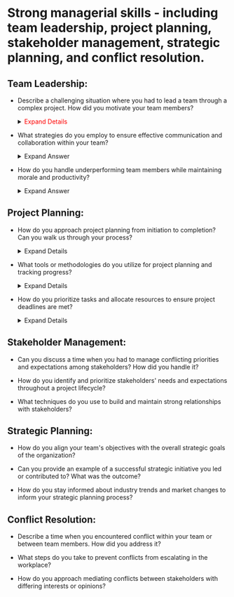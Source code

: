 # Strong managerial skills - including team leadership, project planning, stakeholder management, strategic planning, and conflict resolution.

## Team Leadership:

 - Describe a challenging situation where you had to lead a team through a complex project. How did you motivate your team members?

    <details>
      <summary> <span style="color:red;"> Expand Details </span> </summary>
  
   <span style="color:red;"> Answering a question about leading a team through a complex project and motivating team members,
   it's essential to provide a structured response that highlights your leadership skills, problem-solving abilities,
   andinterpersonal effectiveness. Here's a suggested approach: </span>
  
   **1. Set the Stage:**
     * Briefly describe the context of the project, including its complexity, objectives, and any challenges or obstacles your team faced. This gives the interviewer a clear understanding of the situation.
      
   **2. Outline Your Leadership Approach:**
     * Explain how you approached leading the team. Did you establish clear goals and expectations? Did you delegate tasks effectively? Highlight any leadership strategies you employed.
  
   **3. Address Challenges:**
     * Discuss the specific challenges your team encountered during the project. This could include tight deadlines, resource constraints, technical difficulties, or conflicting priorities.

   **4. Motivation Techniques:**
     * Describe the techniques you used to motivate your team members despite the challenges. This could involve providing encouragement and support, recognizing and rewarding achievements, fostering a positive team culture, or        offering opportunities for growth and development.

   **5. Lead by Example:**
     * Provide examples of how you demonstrated resilience, determination, and a positive attitude throughout the project. Leading by example can inspire team members to overcome obstacles and stay motivated.

   **6. Outcome and Lessons Learned:**
     * Share the outcome of the project, including any successes, lessons learned, or areas for improvement. Reflect on what worked well and what you would do differently in similar situations in the future.

   **7. Quantify Results (if possible):**
     * If applicable, quantify the results or impact of the project to demonstrate its significance. This could include meeting project deadlines, achieving cost savings,
       improving efficiency, or delivering high-quality deliverables.

    **8. Conclude Positively:**
     * Conclude your answer on a positive note, emphasizing the teamwork, resilience, and achievements of your team despite the challenges faced.<br>

    **Example Response:**

      In my previous role as a project manager, I led a team through the implementation of a complex software upgrade for our company's core systems. The project involved multiple stakeholders, tight deadlines, and technical          challenges. To motivate my team members, I focused on clear communication, empowerment, and recognition.

      I began by setting clear project goals and expectations, outlining each team member's role and responsibilities. Despite encountering unexpected technical issues midway through the project, I maintained open lines of            communication with the team, providing regular updates and soliciting input on potential solutions.

      To keep morale high, I made a concerted effort to recognize and celebrate small wins along the way. Whether it was overcoming a particularly challenging technical hurdle or meeting a critical milestone ahead of schedule, I      made sure to acknowledge the team's efforts and contributions.

      Additionally, I encouraged a collaborative environment where team members felt comfortable sharing ideas and supporting one another. By fostering a sense of camaraderie and shared purpose, we were able to navigate              through       the challenges together.

      Ultimately, we successfully completed the software upgrade within the projected timeline, resulting in improved system performance and user satisfaction. This experience taught me the importance of effective leadership,         communication, and perseverance in driving team success through complex projects.

    </details>

 - What strategies do you employ to ensure effective communication and collaboration within your team?
   <details>
      <summary>Expand Answer</summary>
  
   Answering a question about strategies for ensuring effective communication and collaboration within a team, it's crucial to emphasize your proactive approach to fostering an environment where team members feel valued,          engaged, and empowered to communicate openly. Here's how you can structure your response:
  
   **1. Establishing Clear Communication Channels:**
    * Start by mentioning the importance of establishing clear channels of communication within the team. This could include regular team meetings, one-on-one check-ins, project management software, email, instant messaging          platforms, or any other tools that facilitate communication.
      
   **2. Setting Expectations:**
    * Discuss the importance of setting clear expectations regarding communication norms and guidelines. This includes establishing preferred communication methods, response times, and protocols for sharing updates and               progress.
    
   **3. Active Listening:**
    * Highlight the significance of active listening in fostering effective communication. Explain how you encourage team members to listen attentively to one another, ask clarifying questions, and seek to understand different       perspectives.
    
   **4. Encouraging Open Dialogue:**
    * Emphasize the importance of creating a safe and inclusive environment where team members feel comfortable expressing their ideas, concerns, and feedback. Mention how you encourage open dialogue by actively soliciting           input, valuing diverse viewpoints, and addressing any issues or conflicts promptly.
    
   **5. Regular Updates and Feedback:**
    * Discuss your approach to providing regular updates and feedback to keep team members informed and engaged. This could include holding regular progress meetings, providing constructive feedback on performance, and               recognizing achievements and contributions.

    **6. Promoting Collaboration:**
     * Highlight the strategies you use to promote collaboration within the team. This could involve assigning collaborative tasks, fostering cross-functional collaboration, or organizing team-building activities to strengthen        relationships and trust among team members.

    **7. Adapting Communication Styles:**
     * Mention how you adapt your communication style to accommodate the preferences and needs of individual team members. This could include adjusting your communication frequency, tone, and format to ensure effective                communication with diverse personalities and work styles.

    **8. Resolving Communication Barriers:**
     * Lastly, discuss how you address communication barriers or challenges that may arise within the team. This could involve facilitating difficult conversations, mediating conflicts, or providing additional support or              resources to improve communication effectiveness.
      
    **Example Response:**

    In my experience, effective communication and collaboration are essential for driving team success. To ensure these elements are prioritized within my team, I employ several strategies.

   Firstly, I establish clear communication channels, including regular team meetings, project management software, and open-door policies for one-on-one discussions. By providing multiple avenues for communication, I ensure      that team members can easily reach out and stay connected.

   Secondly, I set clear expectations regarding communication norms and guidelines, emphasizing the importance of timely responses, active listening, and respectful communication. This helps to create a shared understanding of    how communication should flow within the team.

   I also encourage open dialogue by creating a safe and inclusive environment where team members feel comfortable expressing their ideas, concerns, and feedback. I actively solicit input from team members, value diverse          perspectives, and address any issues or conflicts that may arise.

   Furthermore, I promote collaboration by assigning collaborative tasks, fostering cross-functional teamwork, and organizing team-building activities to strengthen relationships and trust. By working together towards common      goals, we can leverage each other's strengths and achieve better outcomes.

   Additionally, I adapt my communication style to accommodate the preferences and needs of individual team members, ensuring that everyone feels heard and understood. And when communication barriers arise, such as                misunderstandings or conflicts, I address them promptly through open dialogue and conflict resolution techniques.

   Overall, by prioritizing effective communication and collaboration, I've seen firsthand how it enhances team productivity, cohesion, and morale, ultimately leading to greater success in achieving our goals."

   </details>
   
 - How do you handle underperforming team members while maintaining morale and productivity?

   <details>
      <summary>Expand Answer</summary>

   Addressing underperforming team members while maintaining morale and productivity requires a delicate balance of empathy, clear communication, and proactive support. Here's how you can structure your response to this           question:
   
   **1. Early Identification and Feedback:**
    * Start by mentioning the importance of early identification of underperformance. Explain how you regularly monitor team members' progress and performance against goals and expectations.
    * Emphasize the significance of providing timely and constructive feedback to underperforming team members. This feedback should be specific, actionable, and focused on areas for improvement rather than personal criticism.
   
   **2. Understanding Root Causes:**
    * Discuss your approach to understanding the root causes of underperformance. This could involve conducting performance reviews, one-on-one meetings, or informal check-ins to identify any obstacles or challenges hindering        the team member's performance.

   **3. Developing Individualized Improvement Plans:**
    * Explain how you work collaboratively with underperforming team members to develop individualized improvement plans. These plans should outline specific goals, milestones, and actions to address areas of weakness and            enhance performance.

   **4. Providing Support and Resources:**
    * Highlight the importance of providing ongoing support and resources to help underperforming team members succeed. This could include additional training, mentorship, coaching, or access to relevant tools and resources.

   **5. Maintaining Morale and Motivation:**
    * Discuss your strategies for maintaining morale and motivation within the team while addressing underperformance. This could involve emphasizing the team's collective goals and achievements, celebrating successes, and           offering encouragement and support to both underperforming and high-performing team members.

   **6. Addressing Accountability:**
    * Explain how you hold underperforming team members accountable for their actions and commitments while maintaining a supportive and non-punitive approach. This could involve setting clear expectations, tracking progress,        and addressing any deviations from the improvement plan in a constructive manner.

   **7. Seeking Feedback and Iterating:**
    * Mention how you regularly seek feedback from underperforming team members to assess the effectiveness of the improvement plan and make any necessary adjustments. This demonstrates your commitment to continuous                  improvement and growth.

   **8. Escalating if Necessary:**
    * Finally, discuss your approach to escalating the situation if underperformance persists despite your efforts to support and coach the team member. This could involve involving HR or senior management to explore                 alternative solutions or interventions.

   **Example Response:**

    In my experience, addressing underperforming team members while maintaining morale and productivity requires a combination of empathy, clear communication, and proactive support.

    Firstly, I prioritize early identification of underperformance by regularly monitoring team members' progress and performance against established goals and expectations. When I notice a team member struggling to meet           expectations, I initiate a candid and constructive conversation to provide feedback and understand the root causes of their challenges.

    Next, I work collaboratively with the team member to develop an individualized improvement plan tailored to their specific needs and circumstances. This plan includes clear goals, milestones, and actions to address areas       of weakness and enhance performance. Throughout this process, I ensure that the team member feels supported and empowered to take ownership of their development.

    To maintain morale and motivation within the team, I emphasize our collective goals and achievements, celebrate successes, and offer encouragement and support to both underperforming and high-performing team members. By        fostering a positive and supportive team culture, we can overcome challenges together and stay focused on achieving our objectives.

    I also hold underperforming team members accountable for their actions and commitments while maintaining a supportive and non-punitive approach. This involves setting clear expectations, providing ongoing feedback, and         addressing any deviations from the improvement plan in a constructive manner.

    If underperformance persists despite our efforts, I am not hesitant to escalate the situation and involve HR or senior management to explore alternative solutions or interventions. Ultimately, my goal is to help every team     member reach their full potential while ensuring the overall success and productivity of the team."
    
  </details>
  
## Project Planning:

   - How do you approach project planning from initiation to completion? Can you walk us through your process?

     <details>
      <summary>Expand Details</summary>

      **1. Initiation:**
       * Define the project scope, objectives, and deliverables in consultation with stakeholders.
       * Identify key stakeholders, their roles, and responsibilities.
       * Conduct a feasibility study to assess the project's viability and alignment with organizational goals.
       * Develop a project charter outlining the project's purpose, objectives, scope, constraints, and success criteria.
    
      **2. Planning:**
       * Create a project plan detailing the tasks, milestones, timelines, resources, and dependencies.
       * Break down the project into manageable phases or work packages.
       * Define project roles and responsibilities for team members.
       * Identify and allocate resources (human, financial, and materials) required for each phase of the project.
       * Develop a risk management plan to identify, assess, and mitigate potential risks.
       * Establish communication channels and protocols for reporting progress, issues, and changes.
       * Obtain stakeholder buy-in and approval for the project plan.
    
     **3. Execution:**
       * Implement the project plan according to the defined scope, schedule, and budget.
       * Assign tasks to team members and provide necessary support and guidance.
       * Monitor progress against the project plan, tracking key performance indicators (KPIs) such as schedule adherence, budget utilization, and quality metrics.
       * Conduct regular team meetings to review progress, address issues, and ensure alignment with project objectives.
       * Manage changes to the project scope, schedule, or resources through a formal change control process.
       * Address any issues or risks that arise during project execution promptly and effectively.
    
     **4. Monitoring and Controlling:**
      * Continuously monitor project performance and compare it against the planned objectives and KPIs.
      * Identify deviations from the project plan and take corrective actions as necessary to keep the project on track.
      * Review and update the project plan, including schedules, resource allocations, and risk management strategies, as needed.
      * Communicate progress, issues, and changes to stakeholders through regular status reports and meetings.
      * Ensure compliance with project governance processes and quality standards.

     **5. Closure:**
      * Complete all project deliverables and obtain acceptance from stakeholders.
      * Conduct a post-project review or lessons learned session to assess the project's success, identify areas for improvement, and capture best practices.
      * Obtain formal project closure, including documentation of lessons learned, final project reports, and handover of deliverables.
      * Celebrate achievements and recognize the contributions of team members.
      * Release project resources and close out any remaining administrative tasks, such as finalizing contracts and archiving project documentation.

      By following this structured approach to project planning from initiation to completion, you can increase the likelihood of project success and deliver value to stakeholders. Each phase is crucial for ensuring that the         project is well-defined, well-executed, and effectively managed throughout its lifecycle.
    
   </details>

   - What tools or methodologies do you utilize for project planning and tracking progress?

     <details>
      <summary>Expand Details</summary>
   
      There are various tools and methodologies available for project planning and tracking progress, each with its own strengths and suitability depending on the nature and requirements of the project. Here's a list of              commonlyused tools and methodologies:
    
      **1. Project Management Software:**
    
        * Microsoft Project: A comprehensive project management software that allows for creating project plans, scheduling tasks, allocating resources, and tracking progress.
        * Asana: A popular cloud-based project management tool that facilitates task management, collaboration, and tracking project progress.
        * Trello: A visual project management tool based on boards, lists, and cards, which is particularly useful for agile project management and task tracking.
        * Jira: Widely used in software development, Jira is an issue tracking and agile project management tool that enables teams to plan, track, and release software.
  
      **2. Agile Methodologies:**
        * Scrum: An iterative and incremental agile framework for managing complex projects, particularly in software development. Scrum emphasizes collaboration, adaptability, and delivering value incrementally through time-            boxed iterations called sprints.
        * Kanban: A visual workflow management method that emphasizes continuous delivery and optimization of processes. Kanban boards are used to visualize work items, workflow stages, and bottlenecks, enabling teams to                 manage work in progress (WIP) and optimize flow.

      **3. Gantt Charts:**
        * Gantt charts are bar charts that represent project tasks and their dependencies over time. They are useful for visualizing project timelines, task dependencies, and resource allocations.
        * Tools like Microsoft Excel, Microsoft Project, and online project management software often include Gantt chart functionalities for project planning and tracking progress.

       **4. Earned Value Management (EVM):**
        * EVM is a project management technique that integrates scope, schedule, and cost metrics to assess project performance and progress. It provides objective measures of project performance based on planned versus actual           progress, enabling early identification of issues and forecasting future performance.

       **5. Critical Path Method (CPM):**
        * CPM is a project scheduling method that identifies the critical path—the sequence of tasks that determines the shortest possible duration for completing the project. It helps project managers prioritize activities,             allocate resources, and identify potential schedule risks.

       **6. Burndown Charts and Burnup Charts:**
        * Burndown charts and burnup charts are agile project management tools that visualize the progress of work over time. They show the remaining work (burndown) or completed work (burnup) against time, helping teams track           progress and forecast project completion dates.

       **7. Collaboration Tools:**
         * Collaboration tools such as Slack, Microsoft Teams, and Zoom facilitate communication, collaboration, and information sharing among project team members. They are essential for coordinating activities, resolving                issues, and sharing progress updates in real-time.
    
          Ultimately, the choice of tools and methodologies depends on factors such as project complexity, team size, organizational preferences, and industry standards. It's important to select tools and methodologies that              best suit the project's needs and objectives, and to adapt them as necessary throughout the project lifecycle.
   
     </details>
   
   - How do you prioritize tasks and allocate resources to ensure project deadlines are met?

     <details>
      <summary>Expand Details</summary>

        Prioritizing tasks and allocating resources effectively are essential aspects of project management to ensure project deadlines are met. Here's a structured approach to achieving this:
      
        **1. Understand Project Requirements:**
          * Gain a thorough understanding of the project scope, objectives, deliverables, and deadlines. Identify key milestones and dependencies to develop a clear picture of what needs to be accomplished and by when.

        **2. Identify and Prioritize Tasks:**
          * Break down the project into individual tasks or work packages based on the project scope and requirements.
          * Prioritize tasks based on factors such as urgency, criticality, dependencies, and impact on project objectives.
          * Use techniques like the Eisenhower Matrix (urgent-important matrix) or MoSCoW prioritization (Must have, Should have, Could have, Won't have) to categorize tasks by priority.

       **3. Define Task Dependencies:**
         * Identify dependencies between tasks to determine the sequence in which they need to be executed. Use techniques like task sequencing and network diagrams (e.g., PERT charts, dependency diagrams) to visualize task               dependencies.

       **4. Estimate Task Durations and Effort:**
         * Estimate the time and effort required to complete each task or work package. Use historical data, expert judgment, and input from team members to make realistic estimates.
         * Consider factors such as complexity, skill levels, resource availability, and potential risks when estimating task durations and effort.

       **5. Allocate Resources:**
        * Identify the resources (human, financial, material) needed to complete each task or work package.
        * Assess resource availability and constraints, taking into account factors such as team capacity, skills, and availability.
        * Allocate resources based on task priorities, criticality, and dependencies, ensuring that the right resources are assigned to the right tasks at the right time.

       **6. Develop a Resource Plan:**
        * Create a resource plan or staffing schedule that outlines the allocation of resources over the project timeline.
        * Consider factors such as resource utilization, workload balance, and potential conflicts when developing the resource plan.
        * Regularly review and adjust the resource plan as needed based on changes in project scope, priorities, or resource availability.
       
       **7. Monitor and Adjust:**
         * Continuously monitor task progress and resource utilization against the project plan. Use project management software, status reports, and regular team meetings to track progress and identify any deviations from the            plan.
         * Proactively address issues or bottlenecks that may impact task completion or resource allocation. Adjust priorities, reallocate resources, or revise the project plan as needed to ensure project deadlines are met.
         * Communicate changes to stakeholders and team members to keep everyone informed and aligned with the revised plan.

          By following these steps, project managers can effectively prioritize tasks, allocate resources, and manage project timelines to ensure that project deadlines are met and project objectives are achieved. Flexibility,           adaptability, and proactive monitoring are key to success in dynamic project environments.

     </details>

## Stakeholder Management:

   - Can you discuss a time when you had to manage conflicting priorities and expectations among stakeholders? How did you handle it?

   - How do you identify and prioritize stakeholders' needs and expectations throughout a project lifecycle?

   - What techniques do you use to build and maintain strong relationships with stakeholders?

## Strategic Planning:

   - How do you align your team's objectives with the overall strategic goals of the organization?

   - Can you provide an example of a successful strategic initiative you led or contributed to? What was the outcome?

   - How do you stay informed about industry trends and market changes to inform your strategic planning process?

## Conflict Resolution:

   - Describe a time when you encountered conflict within your team or between team members. How did you address it?

   - What steps do you take to prevent conflicts from escalating in the workplace?

   - How do you approach mediating conflicts between stakeholders with differing interests or opinions?

